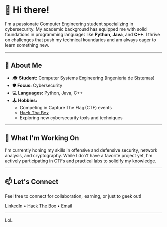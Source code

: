 # 👋 Hi there!

I'm a passionate Computer Engineering student specializing in cybersecurity. My academic background has equipped me with solid foundations in programming languages like **Python**, **Java**, and **C++**. I thrive on challenges that push my technical boundaries and am always eager to learn something new.

---

## 🚀 About Me

- 🎓 **Student:** Computer Systems Engineering (Ingeniería de Sistemas)
- 🛡️ **Focus:** Cybersecurity
- 💻 **Languages:** Python, Java, C++
- 🕹️ **Hobbies:**  
  - Competing in Capture The Flag (CTF) events  
  - [Hack The Box](https://www.hackthebox.com/)
  - Exploring new cybersecurity tools and techniques

---

## 🌱 What I'm Working On

I'm currently honing my skills in offensive and defensive security, network analysis, and cryptography. While I don't have a favorite project yet, I'm actively participating in CTFs and practical labs to solidify my knowledge.

---

## 📫 Let's Connect

Feel free to connect for collaboration, learning, or just to geek out!

[LinkedIn](https://www.linkedin.com/in/marcelo-avendano/) • [Hack The Box](https://app.hackthebox.com/users/2091283) • [Email](mailto:m4fb0x@proton.me)

---
LoL
